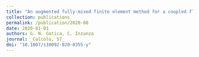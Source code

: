 ```yaml
---
title: "An augmented fully-mixed finite element method for a coupled flow-transport problem"
collection: publications
permalink: /publication/2020-08
date: 2020-01-01
authors: G. N. Gatica, C. Inzunza
journal: _Calcolo, 57_
doi: "10.1007/s10092-020-0355-y"
---
```



